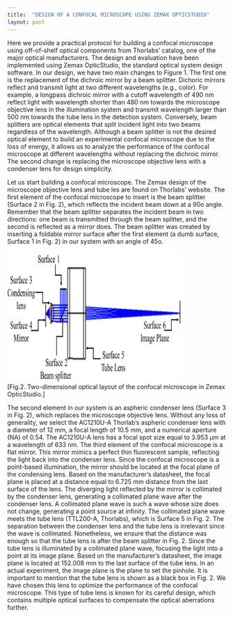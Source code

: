 ```yaml
---
title:  "DESIGN OF A CONFOCAL MICROSCOPE USING ZEMAX OPTICSTUDIO"
layout: post
---
```


Here we provide a practical protocol for building a confocal microscope using off-of-shelf optical components from Thorlabs’ catalog, one of the major optical 
manufacturers. The design and evaluation have been implemented using Zemax OpticStudio, the standard optical system design software. In our design, we have two 
main changes to Figure 1. The first one is the replacement of the dichroic mirror by a beam splitter. Dichoric mirrors reflect and transmit light at two different 
wavelengths (e.g., color). For example, a longpass dichroic mirror with a cutoff wavelength of 490 nm reflect light with wavelength shorter than 480 nm towards
the microscope objective lens in the illumination system and transmit wavelength larger than 500 nm towards the tube lens in the detection system. Conversely, 
beam splitters are optical elements that split incident light into two beams regardless of the wavelength. Although a beam splitter is not the desired optical 
element to build an experimental confocal microscope due to the loss of energy, it allows us to analyze the performance of the confocal microscope at different 
wavelengths without replacing the dichroic mirror. The second change is replacing the microscope objective lens with a condenser lens for design simplicity.

Let us start building a confocal microscope. The Zemax design of the microscope objective lens and tube les are found on Thorlabs’ website. The first element of 
the confocal microscope to insert is the beam splitter (Surface 2 in Fig. 2), which reflects the incident beam down at a 90o angle. Remember that the beam splitter 
separates the incident beam in two directions: one beam is transmitted through the beam splitter, and the second is reflected as a mirror does. The beam splitter
was created by inserting a foldable mirror surface after the first element (a dumb surface, Surface 1 in Fig. 2) in our system with an angle of 45o.

<img src="figures/Picture2.png" 
     width="400" 
     height="300"
     class="center" />
<br>
[Fig.2. Two-dimensional optical layout of the confocal microscope in Zemax OpticStudio.] 

The second element in our system is an aspheric condenser lens (Surface 3 in Fig. 2), which replaces the microscope objective lens. Without any loss of generality,
we select the AC1210U-A Thorlab’s aspheric condenser lens with a diameter of 12 mm, a focal length of 10.5 mm, and a numerical aperture (NA) of 0.54. The AC1210U-A
lens has a focal spot size equal to 3.953 µm at a wavelength of 633 nm. 
The third element of the confocal microscope is a flat mirror. This mirror mimics a perfect thin fluorescent sample, reflecting the light back into the condenser
lens. Since the confocal microscope is a point-based illumination, the mirror should be located at the focal plane of the condensing lens. Based on the
manufacturer’s datasheet,  the focal plane is placed at a distance equal to 6.725 mm distance from the last surface of the lens. 
The diverging light reflected by the mirror is collimated by the condenser lens, generating a collimated plane wave after the condenser lens. A collimated plane 
wave is such a wave whose size does not change, generating a point source at infinity. The collimated plane wave meets the tube lens (TTL200-A, Thorlabs), which 
is Surface 5 in Fig. 2. The separation between the condenser lens and the tube lens is irrelevant since the wave is collimated. Nonetheless, we ensure that the 
distance was enough so that the tube lens is after the beam splitter in Fig. 2. Since the tube lens is illuminated by a collimated plane wave, focusing the light
into a point at its image plane. Based on the manufacturer’s datasheet, the image plane is located at 152.008 mm to the last surface of the tube lens. In an actual 
experiment, the image plane is the plane to set the pinhole. It is important to mention that the tube lens is shown as a black box in Fig. 2. We have chosen 
this lens to optimize the performance of the confocal microscope. This type of tube lens is known for its careful design, which contains multiple optical 
surfaces to compensate the optical aberrations further. 
